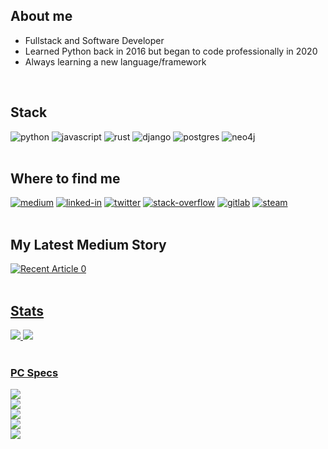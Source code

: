 ## About me

* Fullstack and Software Developer
* Learned Python back in 2016 but began to code professionally in 2020
* Always learning a new language/framework

<br>

## Stack

<div>
<img alt="python" src="https://img.shields.io/badge/Python-3776AB?style=for-the-badge&logo=python&logoColor=yellow" />
<img alt="javascript" src="https://img.shields.io/badge/JavaScript-F7DF1E?style=for-the-badge&logo=javascript&logoColor=black" />
<img alt="rust" src="https://img.shields.io/badge/Rust-000000?style=for-the-badge&logo=rust&logoColor=orange" />
<img alt="django" src="https://img.shields.io/badge/Django-092E20?style=for-the-badge&logo=django&logoColor=white" />
<img alt="postgres" src="https://img.shields.io/badge/PostgreSQL-316192?style=for-the-badge&logo=postgresql&logoColor=white" />
<img alt="neo4j" src="https://img.shields.io/badge/Neo4j-000000?&style=for-the-badge&logo=neo4j&logoColor=yellow" />
</div>
<br>

## Where to find me

<div>
<a href="https://andrepz.medium.com/"><img alt="medium" src="https://img.shields.io/badge/medium-000000?logo=medium&logoColor=white&style=for-the-badge" /></a>
<a href="https://www.linkedin.com/in/andre-h-r-perez/"><img alt="linked-in" src="https://img.shields.io/badge/linkedin-%230077B5.svg?&style=for-the-badge&logo=linkedin&logoColor=white" /></a>
<a href="https://twitter.com/andrepzzp"><img alt="twitter" src="https://img.shields.io/badge/twitter-1da1f2?logo=twitter&logoColor=white&style=for-the-badge" /></a>
<a href="https://stackoverflow.com/users/14244437/pzvkn"><img alt="stack-overflow" src="https://img.shields.io/badge/stack%20overflow-FE7A16?logo=stack-overflow&logoColor=white&style=for-the-badge" /></a>
<a href="https://gitlab.com/andrepz"><img alt="gitlab" src="https://img.shields.io/badge/gitlab-5532ff?logo=gitlab&logoColor=orange&style=for-the-badge" /></a>
<a href="https://steamcommunity.com/id/vikonpz/"><img alt="steam" src="https://img.shields.io/badge/steam-000000?logo=steam&logoColor=white&style=for-the-badge" /></a>
</div>
<br>

## My Latest Medium Story
<div>
<a target="_blank" href="https://github-readme-medium-recent-article.vercel.app/medium/@andrepz/0"><img src="https://github-readme-medium-recent-article.vercel.app/medium/@andrepz/0" alt="Recent Article 0"> 
</div>
<br>

## Stats
<div>
<img src="https://github-readme-stats.vercel.app/api?username=pzandre&count_private=true&show_icons=true&theme=blue-green&hide_border=true" /> 
<img src="https://github-readme-stats.vercel.app/api/top-langs/?username=pzandre&count_private=true&show_icons=true&theme=blue-green&hide_border=true&layout=compact" />
</div>
<br>

### PC Specs
<div>
<img src="https://img.shields.io/badge/AMD-Ryzen_5_3400G-000000?style=for-the-badge&logo=amd&logoColor=red" />
</br>
<img src="https://img.shields.io/badge/Corsair-16GB_3200MHz-000000?style=for-the-badge&logo=corsair&logoColor=yellow" />
</br>
<img src="https://img.shields.io/badge/Asus-B450_GAMING-000000?style=for-the-badge&logo=asus&logoColor=blue" />
</br>
<img src="https://img.shields.io/badge/WD-Black_NVMe_500GB-000000?style=for-the-badge" />
</br>
<img src="https://img.shields.io/badge/Arch_Linux-OS-000000?style=for-the-badge&logo=arch-linux&logoColor=ffffff" />
</br>
</div>
